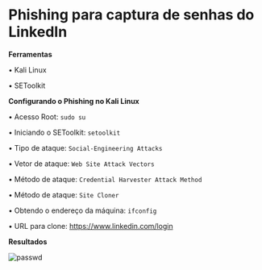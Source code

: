 # Phishing para captura de senhas do LinkedIn


**Ferramentas**

• Kali Linux

• SEToolkit


**Configurando o Phishing no Kali Linux**

• Acesso Root: `sudo su`

• Iniciando o SEToolkit: `setoolkit`

• Tipo de ataque: `Social-Engineering Attacks`

• Vetor de ataque: `Web Site Attack Vectors`

• Método de ataque: `Credential Harvester Attack Method`

• Método de ataque: `Site Cloner`

• Obtendo o endereço da máquina: `ifconfig`

• URL para clone: https://www.linkedin.com/login


**Resultados**

![passwd](https://github.com/user-attachments/assets/83cb3460-5125-4b9f-b117-412dea90c74c)

